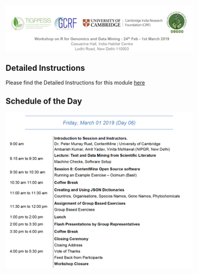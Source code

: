 <img src = /Images/R4R_header.png>

## Detailed Instructions

Please find the Detailed Instructions for this module <a href=https://github.com/petermr/tigr2ess/blob/master/PROGRAM.md>here</a>

##                                Schedule of the Day

<img src = /Images/Day06.png>
